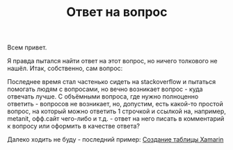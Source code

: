 ﻿---
title: "Ответ на вопрос"
se.owner.user_id: 378277
se.owner.display_name: "Frehzy"
se.owner.link: "https://ru.meta.stackoverflow.com/users/378277/frehzy"
se.link: "https://ru.meta.stackoverflow.com/questions/11994/%d0%9e%d1%82%d0%b2%d0%b5%d1%82-%d0%bd%d0%b0-%d0%b2%d0%be%d0%bf%d1%80%d0%be%d1%81"
se.question_id: 11994
se.post_type: question
---
<p>Всем привет.</p>
<p>Я правда пытался найти ответ на этот вопрос, но ничего толкового не нашёл. Итак, собственно, сам вопрос:</p>
<p>Последнее время стал частенько сидеть на stackoverflow и пытаться помогать людям с вопросами, но вечно возникает вопрос - куда отвечать лучше. С объёмными вопроса, где нужно полноценно ответить - вопросов не возникает, но, допустим, есть какой-то простой вопрос, на который можно ответить 1 строчкой и ссылкой на, например, metanit, офф.сайт чего-либо и т.д. - ответ на него писать в комментарий к вопросу или оформить в качестве ответа?</p>
<p>Далеко ходить не буду - последний пример: <a href="https://ru.stackoverflow.com/questions/1409646/%d0%a1%d0%be%d0%b7%d0%b4%d0%b0%d0%bd%d0%b8%d0%b5-%d1%82%d0%b0%d0%b1%d0%bb%d0%b8%d1%86%d1%8b-xamarin">Создание таблицы Xamarin</a></p>
